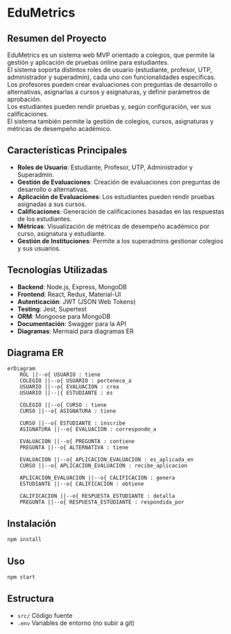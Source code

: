 # EduMetrics

## Resumen del Proyecto

EduMetrics es un sistema web MVP orientado a colegios, que permite la gestión y aplicación de pruebas online para estudiantes.  
El sistema soporta distintos roles de usuario (estudiante, profesor, UTP, administrador y superadmin), cada uno con funcionalidades específicas.  
Los profesores pueden crear evaluaciones con preguntas de desarrollo o alternativas, asignarlas a cursos y asignaturas, y definir parámetros de aprobación.  
Los estudiantes pueden rendir pruebas y, según configuración, ver sus calificaciones.  
El sistema también permite la gestión de colegios, cursos, asignaturas y métricas de desempeño académico.

## Características Principales
- **Roles de Usuario**: Estudiante, Profesor, UTP, Administrador y Superadmin.
- **Gestión de Evaluaciones**: Creación de evaluaciones con preguntas de desarrollo o alternativas.
- **Aplicación de Evaluaciones**: Los estudiantes pueden rendir pruebas asignadas a sus cursos.
- **Calificaciones**: Generación de calificaciones basadas en las respuestas de los estudiantes.
- **Métricas**: Visualización de métricas de desempeño académico por curso, asignatura y estudiante.
- **Gestión de Instituciones**: Permite a los superadmins gestionar colegios y sus usuarios.

## Tecnologías Utilizadas
- **Backend**: Node.js, Express, MongoDB
- **Frontend**: React, Redux, Material-UI
- **Autenticación**: JWT (JSON Web Tokens)
- **Testing**: Jest, Supertest
- **ORM**: Mongoose para MongoDB
- **Documentación**: Swagger para la API
- **Diagramas**: Mermaid para diagramas ER

## Diagrama ER

```mermaid
erDiagram
    ROL ||--o{ USUARIO : tiene
    COLEGIO ||--o{ USUARIO : pertenece_a
    USUARIO ||--o{ EVALUACION : crea
    USUARIO ||--|{ ESTUDIANTE : es

    COLEGIO ||--o{ CURSO : tiene
    CURSO ||--o{ ASIGNATURA : tiene

    CURSO ||--o{ ESTUDIANTE : inscribe
    ASIGNATURA ||--o{ EVALUACION : corresponde_a

    EVALUACION ||--o{ PREGUNTA : contiene
    PREGUNTA ||--o{ ALTERNATIVA : tiene

    EVALUACION ||--o{ APLICACION_EVALUACION : es_aplicada_en
    CURSO ||--o{ APLICACION_EVALUACION : recibe_aplicacion

    APLICACION_EVALUACION ||--o{ CALIFICACION : genera
    ESTUDIANTE ||--o{ CALIFICACION : obtiene

    CALIFICACION ||--o{ RESPUESTA_ESTUDIANTE : detalla
    PREGUNTA ||--o{ RESPUESTA_ESTUDIANTE : respondida_por
```

## Instalación

```bash
npm install
```

## Uso

```bash
npm start
```

## Estructura

- `src/` Código fuente
- `.env` Variables de entorno (no subir a git)